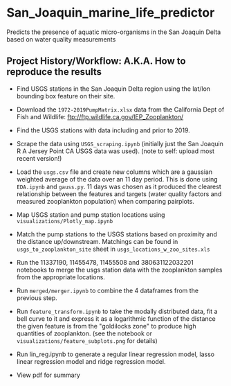 # San_Joaquin_marine_life_predictor
Predicts the presence of aquatic micro-organisms in the San Joaquin Delta based on water quality measurements


## Project History/Workflow: A.K.A. How to reproduce the results

- Find USGS stations in the San Joaquin Delta region using the lat/lon bounding box feature on their site.

- Download the `1972-2019PumpMatrix.xlsx` data from the California Dept of Fish and Wildlife: ftp://ftp.wildlife.ca.gov/IEP_Zooplankton/

- Find the USGS stations with data including and prior to 2019.

- Scrape the data using `USGS_scraping.ipynb` (initially just the San Joaquin R A Jersey Point CA USGS data was used). (note to self: upload most recent version!)

- Load the `usgs.csv` file and create new columns which are a gaussian weighted average of the data over an 11 day period. This is done using `EDA.ipynb` and `gauss.py`. 11 days was chosen as it produced the clearest relationship between the features and targets (water quality factors and measured zooplankton population) when comparing pairplots.

- Map USGS station and pump station locations using `visualizations/Plotly_map.ipynb`

- Match the pump stations to the USGS stations based on proximity and the distance up/downstream. Matchings can be found in `usgs_to_zooplankton_site` sheet in `usgs_locations_w_zoo_sites.xls`

- Run the 11337190, 11455478, 11455508 and 380631122032201 notebooks to merge the usgs station data with the zooplankton samples from the appropriate locations.

- Run `merged/merger.ipynb` to combine the 4 dataframes from the previous step.

- Run `feature_transform.ipynb` to take the modally distributed data, fit a bell curve to it and express it as a logarithmic function of the distance the given feature is from the "goldilocks zone" to produce high quantities of zooplankton. (see the notebook or `visualizations/feature_subplots.png` for details)

- Run lin_reg.ipynb to generate a regular linear regression model, lasso linear regression model and ridge regression model.

- View pdf for summary
